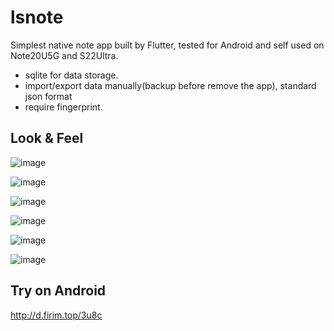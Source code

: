 # lsnote

Simplest native note app built by Flutter, tested for Android and self used on Note20U5G and S22Ultra. 
 
 - sqlite for data storage.
 - import/export data manually(backup before remove the app), standard json format 
 - require fingerprint.

 ## Look & Feel
 
  ![image](./images/20211023110054.jpg)
 
  ![image](./images/202110231100544.jpg) 
 
  ![image](./images/202110231100543.jpg) 
 
  ![image](./images/202110231100545.jpg) 
 
  ![image](./images/202110231100546.jpg) 
 
  ![image](./images/202110231100542.jpg)  
 
 
 ## Try on Android
 
 http://d.firim.top/3u8c
